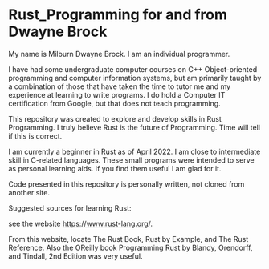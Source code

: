 # Rust_Programming for and from Dwayne Brock

My name is Milburn Dwayne Brock. I am an individual programmer.

I have had some undergraduate computer courses on C++ Object-oriented programming and computer information systems, 
but am primarily taught by a combination of those that have taken the time to tutor me and my experience at 
learning to write programs. I do hold a Computer IT certification from Google, but that does not teach programming.

This repository was created to explore and develop skills in Rust Programming. 
I truly believe Rust is the future of Programming. 
Time will tell if this is correct.

I am currently a beginner in Rust as of April 2022. I am close to intermediate skill in C-related languages.
These small programs  were intended to serve as personal learning aids.
If you find them useful I am glad for it.

Code presented in this repository is personally written, not cloned from another site.

Suggested sources for learning Rust:

  see the website https://www.rust-lang.org/.
  
  From this website, locate The Rust Book, Rust by Example, and The Rust Reference.
  Also the OReilly book Programming Rust by Blandy, Orendorff, and Tindall, 2nd Edition was very useful.
